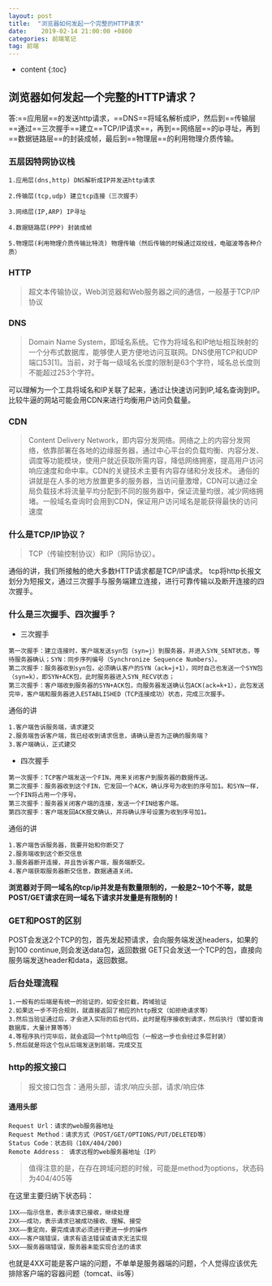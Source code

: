 ```yaml
---
layout: post
title:  "浏览器如何发起一个完整的HTTP请求"
date:    2019-02-14 21:00:00 +0800
categories: 前端笔记
tag: 前端
---
```


* content
{:toc}
## 浏览器如何发起一个完整的HTTP请求？
答:==应用层==的发送http请求，==DNS==将域名解析成IP，然后到==传输层==通过==三次握手==建立==TCP/IP请求==，再到==网络层==的ip寻址，再到==数据链路层==的封装成帧，最后到==物理层==的利用物理介质传输。

### 五层因特网协议栈
```
1.应用层(dns,http) DNS解析成IP并发送http请求

2.传输层(tcp,udp) 建立tcp连接（三次握手）

3.网络层(IP,ARP) IP寻址

4.数据链路层(PPP) 封装成帧

5.物理层(利用物理介质传输比特流) 物理传输（然后传输的时候通过双绞线，电磁波等各种介质）
```

### HTTP
> 超文本传输协议，Web浏览器和Web服务器之间的通信，一般基于TCP/IP协议


### DNS
> Domain Name System，即域名系统。它作为将域名和IP地址相互映射的一个分布式数据库，能够使人更方便地访问互联网。DNS使用TCP和UDP端口53[1]。当前，对于每一级域名长度的限制是63个字符，域名总长度则不能超过253个字符。

可以理解为一个工具将域名和IP关联了起来，通过让快速访问到IP,域名查询到IP。
比较牛逼的网站可能会用CDN来进行均衡用户访问负载量。

### CDN
> Content Delivery Network，即内容分发网络。网络之上的内容分发网络，依靠部署在各地的边缘服务器，通过中心平台的负载均衡、内容分发、调度等功能模块，使用户就近获取所需内容，降低网络拥塞，提高用户访问响应速度和命中率。CDN的关键技术主要有内容存储和分发技术。
通俗的讲就是在人多的地方放置更多的服务器，当访问量激增，CDN可以通过全局负载技术将流量平均分配到不同的服务器中，保证流量均很，减少网络拥堵。一般域名查询时会用到CDN，保证用户访问域名是能获得最快的访问速度

### 什么是TCP/IP协议？
> TCP（传输控制协议）和IP（网际协议）。

通俗的讲，我们所接触的绝大多数HTTP请求都是TCP/IP请求。
tcp将http长报文划分为短报文，通过三次握手与服务端建立连接，进行可靠传输以及断开连接的四次握手。

### 什么是三次握手、四次握手？

- 三次握手
```
第一次握手：建立连接时，客户端发送syn包（syn=j）到服务器，并进入SYN_SENT状态，等待服务器确认；SYN：同步序列编号（Synchronize Sequence Numbers）。
第二次握手：服务器收到syn包，必须确认客户的SYN（ack=j+1），同时自己也发送一个SYN包（syn=k），即SYN+ACK包，此时服务器进入SYN_RECV状态；
第三次握手：客户端收到服务器的SYN+ACK包，向服务器发送确认包ACK(ack=k+1），此包发送完毕，客户端和服务器进入ESTABLISHED（TCP连接成功）状态，完成三次握手。
```
通俗的讲
```
1.客户端告诉服务端，请求建交
2.服务端告诉客户端，我已经收到请求信息，请确认是否为正确的服务端？
3.客户端确认，正式建交
```
- 四次握手
```
第一次握手：TCP客户端发送一个FIN，用来关闭客户到服务器的数据传送。
第二次握手：服务器收到这个FIN，它发回一个ACK，确认序号为收到的序号加1。和SYN一样，一个FIN将占用一个序号。
第三次握手：服务器关闭客户端的连接，发送一个FIN给客户端。
第四次握手：客户端发回ACK报文确认，并将确认序号设置为收到序号加1。
```
通俗的讲
```
1.客户端告诉服务器，我要开始和你断交了
2.服务端收到这个断交信息
3.服务器断开连接，并且告诉客户端，服务端断交。
4.客户端获取服务器断交信息，数据通道关闭。
```
**浏览器对于同一域名的tcp/ip并发是有数量限制的，一般是2~10个不等，就是POST/GET请求在同一域名下请求并发量是有限制的！**

### GET和POST的区别

POST会发送2个TCP的包，首先发起预请求，会向服务端发送headers，如果的到100 continue,则会发送data包，返回数据
GET只会发送一个TCP的包，直接向服务端发送header和data，返回数据。
### 后台处理流程
```
1.一般有的后端是有统一的验证的，如安全拦截，跨域验证
2.如果这一步不符合规则，就直接返回了相应的http报文（如拒绝请求等）
3.然后当验证通过后，才会进入实际的后台代码，此时是程序接收到请求，然后执行（譬如查询数据库，大量计算等等）
4.等程序执行完毕后，就会返回一个http响应包（一般这一步也会经过多层封装）
5.然后就是将这个包从后端发送到前端，完成交互
```
### http的报文接口
> 报文接口包含：通用头部，请求/响应头部，请求/响应体

#### 通用头部
```
Request Url：请求的web服务器地址
Request Method：请求方式（POST/GET/OPTIONS/PUT/DELETED等）
Status Code：状态码（10X/404/200)
Remote Address： 请求远程的web服务器地址（IP）
```
> 值得注意的是，在存在跨域问题的时候，可能是method为options，状态码为404/405等

在这里主要归纳下状态码：
```
1XX——指示信息，表示请求已接收，继续处理
2XX——成功，表示请求已被成功接收、理解、接受
3XX——重定向，要完成请求必须进行更进一步的操作
4XX——客户端错误，请求有语法错误或请求无法实现
5XX——服务器端错误，服务器未能实现合法的请求
```
也就是4XX可能是客户端的问题，不单单是服务器端的问题，个人觉得应该优先排除客户端的容器问题（tomcat、iis等）

